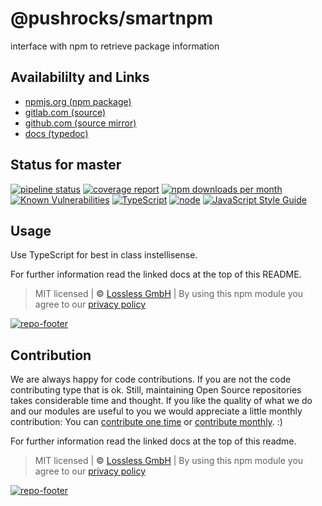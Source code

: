 # @pushrocks/smartnpm
interface with npm to retrieve package information

## Availabililty and Links
* [npmjs.org (npm package)](https://www.npmjs.com/package/@pushrocks/smartnpm)
* [gitlab.com (source)](https://gitlab.com/pushrocks/smartnpm)
* [github.com (source mirror)](https://github.com/pushrocks/smartnpm)
* [docs (typedoc)](https://pushrocks.gitlab.io/smartnpm/)

## Status for master
[![pipeline status](https://gitlab.com/pushrocks/smartnpm/badges/master/pipeline.svg)](https://gitlab.com/pushrocks/smartnpm/commits/master)
[![coverage report](https://gitlab.com/pushrocks/smartnpm/badges/master/coverage.svg)](https://gitlab.com/pushrocks/smartnpm/commits/master)
[![npm downloads per month](https://img.shields.io/npm/dm/@pushrocks/smartnpm.svg)](https://www.npmjs.com/package/@pushrocks/smartnpm)
[![Known Vulnerabilities](https://snyk.io/test/npm/@pushrocks/smartnpm/badge.svg)](https://snyk.io/test/npm/@pushrocks/smartnpm)
[![TypeScript](https://img.shields.io/badge/TypeScript->=%203.x-blue.svg)](https://nodejs.org/dist/latest-v10.x/docs/api/)
[![node](https://img.shields.io/badge/node->=%2010.x.x-blue.svg)](https://nodejs.org/dist/latest-v10.x/docs/api/)
[![JavaScript Style Guide](https://img.shields.io/badge/code%20style-prettier-ff69b4.svg)](https://prettier.io/)

## Usage

Use TypeScript for best in class instellisense.

For further information read the linked docs at the top of this README.

> MIT licensed | **&copy;** [Lossless GmbH](https://lossless.gmbh)
> | By using this npm module you agree to our [privacy policy](https://lossless.gmbH/privacy.html)

[![repo-footer](https://pushrocks.gitlab.io/assets/repo-footer.svg)](https://push.rocks)

## Contribution

We are always happy for code contributions. If you are not the code contributing type that is ok. Still, maintaining Open Source repositories takes considerable time and thought. If you like the quality of what we do and our modules are useful to you we would appreciate a little monthly contribution: You can [contribute one time](https://lossless.link/contribute-onetime) or [contribute monthly](https://lossless.link/contribute). :)

For further information read the linked docs at the top of this readme.

> MIT licensed | **&copy;** [Lossless GmbH](https://lossless.gmbh)
| By using this npm module you agree to our [privacy policy](https://lossless.gmbH/privacy)

[![repo-footer](https://lossless.gitlab.io/publicrelations/repofooter.svg)](https://maintainedby.lossless.com)
